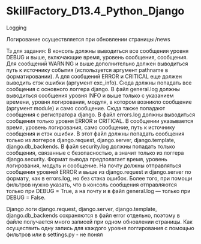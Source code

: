 # SkillFactory_D13.4_Python_Django
Logging

Логирование осуществляется при обновлении страницы /news

Тз для задания:
В консоль должны выводиться все сообщения уровня DEBUG и выше, включающие время, уровень сообщения, сообщения. 
Для сообщений WARNING и выше дополнительно должен выводиться путь к источнику события (используется аргумент pathname в форматировании). 
А для сообщений ERROR и CRITICAL еще должен выводить стэк ошибки (аргумент exc_info). Сюда должны попадать все сообщения с основного логгера django.
В файл general.log должны выводиться сообщения уровня INFO и выше только с указанием времени, уровня логирования, модуля, в котором возникло сообщение (аргумент module) и само сообщение. 
Сюда также попадают сообщения с регистратора django.
В файл errors.log должны выводиться сообщения только уровня ERROR и CRITICAL. 
В сообщении указывается время, уровень логирования, само сообщение, путь к источнику сообщения и стэк ошибки. 
В этот файл должны попадать сообщения только из логгеров django.request, django.server, django.template, django.db_backends.
В файл security.log должны попадать только сообщения, связанные с безопасностью, а значит только из логгера django.security. 
Формат вывода предполагает время, уровень логирования, модуль и сообщение.
На почту должны отправляться сообщения уровней ERROR и выше из django.request и django.server по формату, как в errors.log, но без стэка ошибок.
Более того, при помощи фильтров нужно указать, что в консоль сообщения отправляются только при DEBUG = True, а на почту и в файл general.log — только при DEBUG = False.

Django логи django.request, django.server, django.template, django.db_backends сохраняются в файл error отдельно, поэтому в файле получается много записей
при одном обновлении страницы. Как осуществить одну запись для каждого уровня логгирования с помощью фильтров или в settings.py - не понял
